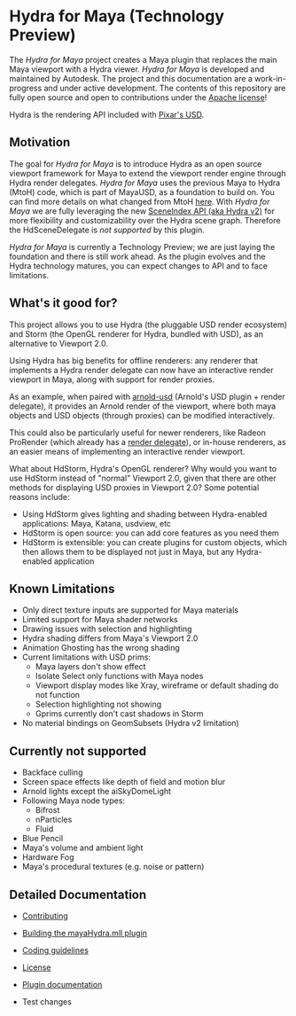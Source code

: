 # Hydra for Maya (Technology Preview)

The _Hydra for Maya_ project creates a Maya plugin that replaces the main Maya viewport with a Hydra viewer. _Hydra for Maya_ is developed and maintained by Autodesk. The project and this documentation are a work-in-progress and under active development. The contents of this repository are fully open source and open to contributions under the [Apache license](./doc/LICENSE.md)!

Hydra is the rendering API included with [Pixar's USD](http://openusd.org/).

## Motivation

The goal for _Hydra for Maya_ is to introduce Hydra as an open source viewport framework for Maya to extend the viewport render engine through Hydra render delegates. _Hydra for Maya_ uses the previous Maya to Hydra (MtoH) code, which is part of MayaUSD, as a foundation to build on. You can find more details on what changed from MtoH [here](./doc/mayaHydraDetails.md). 
With _Hydra for Maya_ we are fully leveraging the new [SceneIndex API (aka Hydra v2)](https://openusd.org/release/api/class_hd_scene_index_base.html#details) for more flexibility and customizability over the Hydra scene graph. Therefore the HdSceneDelegate is *not supported* by this plugin.

_Hydra for Maya_ is currently a Technology Preview; we are just laying the foundation and there is still work ahead. As the plugin evolves and the Hydra technology matures, you can expect changes to API and to face limitations.

## What's it good for?

This project allows you to use Hydra (the pluggable USD render ecosystem)
and Storm (the OpenGL renderer for Hydra, bundled with USD), as an
alternative to Viewport 2.0.

Using Hydra has big benefits for offline renderers: any renderer that
implements a Hydra render delegate can now have an interactive render viewport
in Maya, along with support for render proxies.

As an example, when paired with
[arnold-usd](https://github.com/Autodesk/arnold-usd) (Arnold's USD plugin +
render delegate), it provides an Arnold render of the viewport, where both maya
objects and USD objects (through proxies) can be modified interactively.

This could also be particularly useful for newer renderers, like Radeon
ProRender (which already has a
[render delegate](https://github.com/GPUOpen-LibrariesAndSDKs/RadeonProRenderUSD)),
or in-house renderers, as an easier means of implementing an interactive
render viewport.

What about HdStorm, Hydra's OpenGL renderer? Why would you want to use HdStorm
instead of "normal" Viewport 2.0, given that there are other methods for displaying
USD proxies in Viewport 2.0? Some potential reasons include: 

- Using HdStorm gives lighting and shading between Hydra-enabled applications:
  Maya, Katana, usdview, etc
- HdStorm is open source: you can add core features as you need them
- HdStorm is extensible: you can create plugins for custom objects, which then allows
  them to be displayed not just in Maya, but any Hydra-enabled application

## Known Limitations

- Only direct texture inputs are supported for Maya materials
- Limited support for Maya shader networks
- Drawing issues with selection and highlighting
- Hydra shading differs from Maya's Viewport 2.0
- Animation Ghosting has the wrong shading
- Current limitations with USD prims:
  - Maya layers don't show effect
  - Isolate Select only functions with Maya nodes
  - Viewport display modes like Xray, wireframe or default shading do not function
  - Selection highlighting not showing
  - Gprims currently don't cast shadows in Storm
- No material bindings on GeomSubsets (Hydra v2 limitation)

## Currently not supported

- Backface culling
- Screen space effects like depth of field and motion blur
- Arnold lights except the aiSkyDomeLight
- Following Maya node types:
  - Bifrost
  - nParticles
  - Fluid
- Blue Pencil
- Maya's volume and ambient light
- Hardware Fog
- Maya's procedural textures (e.g. noise or pattern)

## Detailed Documentation

+ [Contributing](./doc/CONTRIBUTING.md)
+ [Building the mayaHydra.mll plugin](./doc/build.md)
+ [Coding guidelines](./doc/codingGuidelines.md)
+ [License](./doc/LICENSE.md)
+ [Plugin documentation](./README_DOC.md)

+ Test changes
